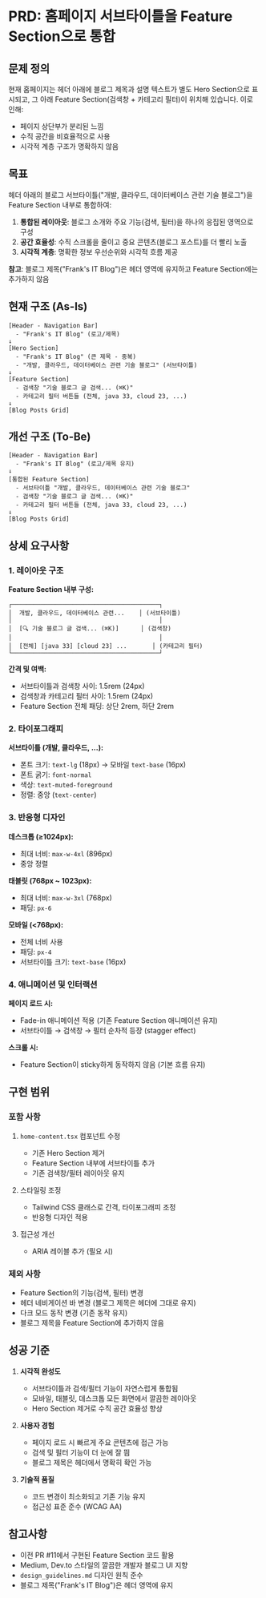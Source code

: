 # PRD: 홈페이지 서브타이틀을 Feature Section으로 통합

## 문제 정의

현재 홈페이지는 헤더 아래에 블로그 제목과 설명 텍스트가 별도 Hero Section으로 표시되고, 그 아래 Feature Section(검색창 + 카테고리 필터)이 위치해 있습니다. 이로 인해:

- 페이지 상단부가 분리된 느낌
- 수직 공간을 비효율적으로 사용
- 시각적 계층 구조가 명확하지 않음

## 목표

헤더 아래의 블로그 서브타이틀("개발, 클라우드, 데이터베이스 관련 기술 블로그")을 Feature Section 내부로 통합하여:

1. **통합된 레이아웃**: 블로그 소개와 주요 기능(검색, 필터)을 하나의 응집된 영역으로 구성
2. **공간 효율성**: 수직 스크롤을 줄이고 중요 콘텐츠(블로그 포스트)를 더 빨리 노출
3. **시각적 계층**: 명확한 정보 우선순위와 시각적 흐름 제공

**참고**: 블로그 제목("Frank's IT Blog")은 헤더 영역에 유지하고 Feature Section에는 추가하지 않음

## 현재 구조 (As-Is)

```
[Header - Navigation Bar]
  - "Frank's IT Blog" (로고/제목)
↓
[Hero Section]
  - "Frank's IT Blog" (큰 제목 - 중복)
  - "개발, 클라우드, 데이터베이스 관련 기술 블로그" (서브타이틀)
↓
[Feature Section]
  - 검색창 "기술 블로그 글 검색... (⌘K)"
  - 카테고리 필터 버튼들 (전체, java 33, cloud 23, ...)
↓
[Blog Posts Grid]
```

## 개선 구조 (To-Be)

```
[Header - Navigation Bar]
  - "Frank's IT Blog" (로고/제목 유지)
↓
[통합된 Feature Section]
  - 서브타이틀 "개발, 클라우드, 데이터베이스 관련 기술 블로그"
  - 검색창 "기술 블로그 글 검색... (⌘K)"
  - 카테고리 필터 버튼들 (전체, java 33, cloud 23, ...)
↓
[Blog Posts Grid]
```

## 상세 요구사항

### 1. 레이아웃 구조

**Feature Section 내부 구성:**
```
┌─────────────────────────────────────────┐
│  개발, 클라우드, 데이터베이스 관련...    │ (서브타이틀)
│                                         │
│  [🔍 기술 블로그 글 검색... (⌘K)]      │ (검색창)
│                                         │
│  [전체] [java 33] [cloud 23] ...       │ (카테고리 필터)
└─────────────────────────────────────────┘
```

**간격 및 여백:**
- 서브타이틀과 검색창 사이: 1.5rem (24px)
- 검색창과 카테고리 필터 사이: 1.5rem (24px)
- Feature Section 전체 패딩: 상단 2rem, 하단 2rem

### 2. 타이포그래피

**서브타이틀 (개발, 클라우드, ...):**
- 폰트 크기: `text-lg` (18px) → 모바일 `text-base` (16px)
- 폰트 굵기: `font-normal`
- 색상: `text-muted-foreground`
- 정렬: 중앙 (`text-center`)

### 3. 반응형 디자인

**데스크톱 (≥1024px):**
- 최대 너비: `max-w-4xl` (896px)
- 중앙 정렬

**태블릿 (768px ~ 1023px):**
- 최대 너비: `max-w-3xl` (768px)
- 패딩: `px-6`

**모바일 (<768px):**
- 전체 너비 사용
- 패딩: `px-4`
- 서브타이틀 크기: `text-base` (16px)

### 4. 애니메이션 및 인터랙션

**페이지 로드 시:**
- Fade-in 애니메이션 적용 (기존 Feature Section 애니메이션 유지)
- 서브타이틀 → 검색창 → 필터 순차적 등장 (stagger effect)

**스크롤 시:**
- Feature Section이 sticky하게 동작하지 않음 (기본 흐름 유지)

## 구현 범위

### 포함 사항
1. `home-content.tsx` 컴포넌트 수정
   - 기존 Hero Section 제거
   - Feature Section 내부에 서브타이틀 추가
   - 기존 검색창/필터 레이아웃 유지

2. 스타일링 조정
   - Tailwind CSS 클래스로 간격, 타이포그래피 조정
   - 반응형 디자인 적용

3. 접근성 개선
   - ARIA 레이블 추가 (필요 시)

### 제외 사항
- Feature Section의 기능(검색, 필터) 변경
- 헤더 네비게이션 바 변경 (블로그 제목은 헤더에 그대로 유지)
- 다크 모드 동작 변경 (기존 동작 유지)
- 블로그 제목을 Feature Section에 추가하지 않음

## 성공 기준

1. **시각적 완성도**
   - 서브타이틀과 검색/필터 기능이 자연스럽게 통합됨
   - 모바일, 태블릿, 데스크톱 모든 화면에서 깔끔한 레이아웃
   - Hero Section 제거로 수직 공간 효율성 향상

2. **사용자 경험**
   - 페이지 로드 시 빠르게 주요 콘텐츠에 접근 가능
   - 검색 및 필터 기능이 더 눈에 잘 띔
   - 블로그 제목은 헤더에서 명확히 확인 가능

3. **기술적 품질**
   - 코드 변경이 최소화되고 기존 기능 유지
   - 접근성 표준 준수 (WCAG AA)

## 참고사항

- 이전 PR #11에서 구현된 Feature Section 코드 활용
- Medium, Dev.to 스타일의 깔끔한 개발자 블로그 UI 지향
- `design_guidelines.md` 디자인 원칙 준수
- 블로그 제목("Frank's IT Blog")은 헤더 영역에 유지
